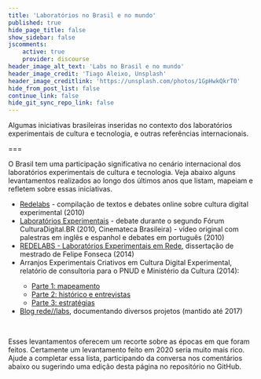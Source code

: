 ```yaml
---
title: 'Laboratórios no Brasil e no mundo'
published: true
hide_page_title: false
show_sidebar: false
jscomments:
    active: true
    provider: discourse
header_image_alt_text: 'Labs no Brasil e no mundo'
header_image_credit: 'Tiago Aleixo, Unsplash'
header_image_creditlink: 'https://unsplash.com/photos/1GpHwkQkrT0'
hide_from_post_list: false
continue_link: false
hide_git_sync_repo_link: false
---
```


Algumas iniciativas brasileiras inseridas no contexto dos laboratórios experimentais de cultura e tecnologia, e outras referências internacionais.

===

O Brasil tem uma participação significativa no cenário internacional dos laboratórios experimentais de cultura e tecnologia. Veja abaixo alguns levantamentos realizados ao longo dos últimos anos que listam, mapeiam e refletem sobre essas iniciativas.


<ul>
    <li><a href="https://archive.org/details/redelabs/">Redelabs</a> - compilação de textos e debates online sobre cultura digital experimental (2010)<br></li>
    <li><a href="https://archive.org/details/2010-CDBR-LabExp">Laboratórios Experimentais</a> - debate durante o segundo Fórum CulturaDigital.BR (2010, Cinemateca Brasileira) - vídeo original com palestras em inglês e espanhol e debates em português (2010)</li>
    <li><a href="https://midiatatica.desarquivo.org/2014-2017/redelabs-laboratorios-experimentais-em-rede/">REDELABS - Laboratórios Experimentais em Rede</a>, dissertação de mestrado de Felipe Fonseca (2014)</li>
    <li>Arranjos Experimentais Criativos em Cultura Digital Experimental, relatório de consultoria para o PNUD e Ministério da Cultura (2014):</li>
    <ul>
        <li><a href="https://www.academia.edu/8532302/Arranjos_Experimentais_Criativos_em_Cultura_Digital_-_Parte_1">Parte 1: mapeamento</a></li>
        <li><a href="https://www.academia.edu/8532331/Arranjos_Experimentais_Criativos_em_Cultura_Digital_-_Parte_2">Parte 2: histórico e entrevistas</a></li>
        <li><a href="https://www.academia.edu/15173403/Arranjos_Experimentais_Criativos_em_Cultura_Digital_III_Estrat%C3%A9gias">Parte 3: estratégias</a></li>
    </ul>
    <li><a href="https://redelabs-org.github.io">Blog rede//labs</a>, documentando diversos projetos (mantido até 2017)<br></li>
</ul>
<p><br></p>

Esses levantamentos oferecem um recorte sobre as épocas em que foram feitos. Certamente um levantamento feito em 2020 seria muito mais rico. Ajude a completar essa lista, participando da conversa nos comentários abaixo ou sugerindo uma edição desta página no repositório no GitHub.